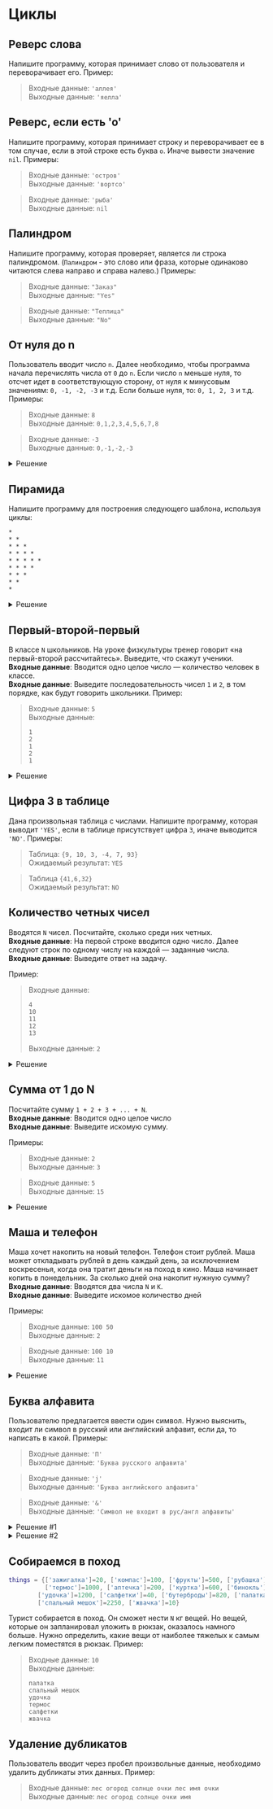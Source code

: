 # Циклы

## Реверс слова

Напишите программу, которая принимает слово от пользователя и переворачивает его. Пример:

> Входные данные: `'аллея'`\
> Выходные данные: `'яелла'`

## Реверс, если есть 'о'

Напишите программу, которая принимает строку и переворачивает ее в том случае, если в этой строке есть буква `o`. Иначе вывести значение `nil`. Примеры:

> Входные данные: `'остров'`\
> Выходные данные: `'вортсо'`

> Входные данные: `'рыба'`\
> Выходные данные: `nil`

## Палиндром

Напишите программу, которая проверяет, является ли строка палиндромом. (`Палиндром` - это слово или фраза, которые одинаково читаются слева направо и справа налево.)
Примеры:

> Входные данные: `"Заказ"`\
> Выходные данные: `"Yes"`

> Входные данные: `"Теплица"`\
> Выходные данные: `"No"`

## От нуля до n

Пользователь вводит число `n`. Далее необходимо, чтобы программа начала перечислять числа от `0` до `n`.
Если число `n` меньше нуля, то отсчет идет в соответствующую сторону, от нуля к минусовым значениям: `0, -1, -2, -3` и т.д. Если больше нуля, то: `0, 1, 2, 3` и т.д. Примеры:

> Входные данные: `8`\
> Выходные данные: `0,1,2,3,4,5,6,7,8`

> Входные данные: `-3`\
> Выходные данные: `0,-1,-2,-3`

<details><summary>Решение</summary>
<pre>
n = -10
if n > 0 then step = 1
else step = -1 end
for x = 0, n, step do
    print(x)
end
</pre>
</details>

## Пирамида

Напишите программу для построения следующего шаблона, используя циклы:

```
* 
* * 
* * * 
* * * * 
* * * * * 
* * * * 
* * * 
* * 
*
```

<details><summary>Решение</summary>
<pre>
stars = '*'
for i = 1, 10 do
    print(stars)
    if i <= 5 then
        stars = stars .. '*'
    else
        stars = stars:sub(1, string.len(stars) - 1)
    end
end
</pre>
</details>

## Первый-второй-первый

В классе `N` школьников. На уроке физкультуры тренер говорит «на первый-второй рассчитайтесь».
Выведите, что скажут ученики.\
**Входные данные**: Вводится одно целое число — количество человек в классе.\
**Входные данные**: Выведите последовательность чисел `1` и `2`, в том порядке, как будут говорить школьники.
Пример:

> Входные данные: `5`\
> Выходные данные:
> 
> ```
> 1
> 2
> 1
> 2
> 1
> ```

<details><summary>Решение</summary>
<pre>
n = tonumber(io.read())
for i = 1, n do
    if i % 2 == 1 then
        print(1)
    else
        print(2)
    end
end
</pre>
</details>

## Цифра 3 в таблице

Дана произвольная таблица с числами.
Напишите программу, которая выводит `'YES'`, если в таблице присутствует цифра `3`, иначе выводится `'NO'`. Примеры:

> Таблица: `{9, 10, 3, -4, 7, 93}`\
> Ожидаемый результат: `YES`

> Таблица `{41,6,32}`\
> Ожидаемый результат: `NO`

## Количество четных чисел

Вводятся `N` чисел. Посчитайте, сколько среди них четных.\
**Входные данные**: На первой строке вводится одно число. Далее следуют строк по одному числу на каждой — заданные числа.\
**Входные данные**: Выведите ответ на задачу.

Пример:

> Входные данные:
> 
> ```
> 4
> 10
> 11
> 12
> 13
> ```
> 
> Выходные данные: `2`

<details><summary>Решение</summary>
<pre>
n = tonumber(io.read())
k = 0
for i = 1, n do
    x = tonumber(io.read())
    if x % 2 == 0 then
        k = k + 1
    end
end
print(k)
</pre>
</details>

## Cумма от 1 до N

Посчитайте сумму `1 + 2 + 3 + ... + N`.\
**Входные данные**: Вводится одно целое число \
**Входные данные**: Выведите искомую сумму.

Примеры:

> Входные данные: `2`\
> Выходные данные: `3`

> Входные данные: `5`\
> Выходные данные: `15`

<details><summary>Решение</summary>
<pre>
n = tonumber(io.read())
k = 0
for i = 1, n do
    k = k + i
end
print(k)
</pre>
</details>

## Маша и телефон

Маша хочет накопить на новый телефон. Телефон стоит  рублей. Маша может откладывать рублей в день каждый день, за исключением воскресенья, когда она тратит деньги на поход в кино. Маша начинает копить в понедельник. За сколько дней она накопит нужную сумму?\
**Входные данные**: Вводятся два числа `N` и `K`.\
**Входные данные**: Выведите искомое количество дней

Примеры:

> Входные данные: `100 50`\
> Выходные данные: `2`

> Входные данные: `100 10`\
> Выходные данные: `11`

<details><summary>Решение</summary>
<pre>
enter = io.read()
i = string.find(enter, ' ')
n = enter:sub(1, i - 1)
k = enter:sub(i + 1)
n, k = tonumber(n), tonumber(k)
day = 1
s = 0
while s < n do
    if day % 7 ~= 0 then
        s = s + k
    end
    day = day + 1
end
print(day - 1)
</pre>
</details>

## Буква алфавита

Пользователю предлагается ввести один символ. Нужно выяснить, входит ли символ в русский или английский алфавит, если да, то написать в какой. Примеры:

> Входные данные: `'П'`\
> Выходные данные: `'Буква русского алфавита'`

> Входные данные: `'j'`\
> Выходные данные: `'Буква английского алфавита'`

> Входные данные: `'&'`\
> Выходные данные: `'Символ не входит в рус/англ алфавиты'`

<details><summary>Решение #1</summary>
<pre>

languages = {}
languages.rus = {"й", "ц", "у", "к", "е", "н", "г", "ш", "щ", "з", "х", "ъ",
        "ф", "ы", "в", "а", "п", "р", "о", "л", "д", "ж", "э", "я",
            "ч", "с", "м", "и", "т", "ь", "б", "ю", "ё"}
languages.eng = {"q", "w", "e", "r", "t", "y", "u", "i", "o", "p", "a", "s",
        "d", "f", "g", "h", "j", "k", "l", "z", "x", "c", "v", "b", "n", "m"}
letter = 'п'
for lang, letters in pairs(languages) do
    for k, v in ipairs(letters) do
        if letter == v then
            print(lang)
            run = true
            break
        end
    end
    if run then
        break
    end
end

</pre>
</details>

<details><summary>Решение #2</summary>
<pre>
letter = 't'

if letter >= 'а' and letter <= 'я' then
    print('rus')
elseif letter >= 'a' and letter <= 'z' then
    print('eng')
end
</pre>
</details>

## Собираемся в поход

```lua
things = {['зажигалка']=20, ['компас']=100, ['фрукты']=500, ['рубашка']=300,
          ['термос']=1000, ['аптечка']=200, ['куртка']=600, ['бинокль']=400,
        ['удочка']=1200, ['салфетки']=40, ['бутерброды']=820, ['палатка']=5500,
        ['спальный мешок']=2250, ['жвачка']=10}
```

Турист собирается в поход. Он сможет нести `N` кг вещей. Но вещей, которые он запланировал уложить в рюкзак, оказалось намного больше. Нужно определить, какие вещи от наиболее тяжелых к самым легким поместятся в рюкзак. Пример:

> Входные данные: `10`\
> Выходные данные:
> 
> ```
> палатка
> спальный мешок
> удочка
> термос
> салфетки
> жвачка
> ```

## Удаление дубликатов

Пользователь вводит через пробел произвольные данные, необходимо удалить дубликаты этих данных. Пример:

> Входные данные: `лес огород солнце очки лес имя очки`\
> Выходные данные: `лес огород солнце очки имя`
